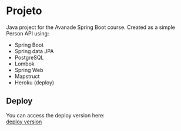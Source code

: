 # Projeto

Java project for the Avanade Spring Boot course. Created as a simple Person API using:

* Spring Boot
* Spring data JPA
* PostgreSQL
* Lombok
* Spring Web
* Mapstruct
* Heroku (deploy)

## Deploy

You can access the deploy version here:  
[deploy version](https://peopleapi--dio.herokuapp.com/)
